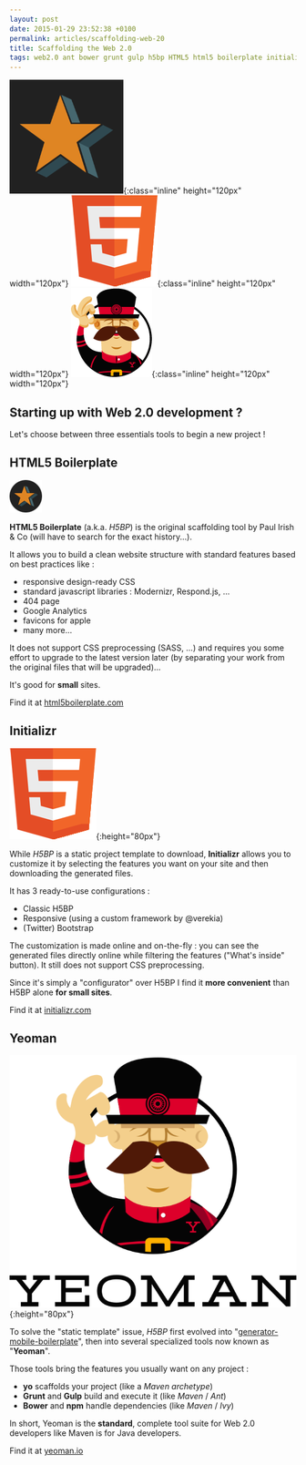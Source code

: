 ```yaml
---
layout: post
date: 2015-01-29 23:52:38 +0100
permalink: articles/scaffolding-web-20
title: Scaffolding the Web 2.0
tags: web2.0 ant bower grunt gulp h5bp HTML5 html5 boilerplate initializr java maven npm sass scaffolding yeoman yo
---
```

![h5bp](/assets/blog/h5bp.png){:class="inline" height="120px" width="120px"} ![initializr](/assets/blog/html5-logo-165.png){:class="inline" height="120px" width="120px"} ![yeoman](/assets/blog/yeoman.png){:class="inline" height="120px" width="120px"}

## Starting up with Web 2.0 development ?

Let's choose between three essentials tools to begin a new project !


## HTML5 Boilerplate

![H5BP logo (star)](/assets/blog/h5bp-logo.png)

**HTML5 Boilerplate** (a.k.a. _H5BP_) is the original scaffolding tool by Paul Irish & Co (will have to search for the exact history...).

It allows you to build a clean website structure with standard features based on best practices like :

- responsive design-ready CSS
- standard javascript libraries : Modernizr, Respond.js, ...
- 404 page
- Google Analytics
- favicons for apple
- many more...

It does not support CSS preprocessing (SASS, ...) and requires you some effort to upgrade to the latest version later (by separating your work from the original files that will be upgraded)...

It's good for **small** sites.

Find it at [html5boilerplate.com](http://html5boilerplate.com)


## Initializr

![Initializr logo](/assets/blog/html5-logo-165.png){:height="80px"}

While _H5BP_ is a static project template to download, **Initializr** allows you to customize it by selecting the features you want on your site and then downloading the generated files.

It has 3 ready-to-use configurations :

- Classic H5BP
- Responsive (using a custom framework by @verekia)
- (Twitter) Bootstrap

The customization is made online and on-the-fly : you can see the generated files directly online while filtering the features ("What's inside" button).
It still does not support CSS preprocessing.

Since it's simply a "configurator" over H5BP I find it **more convenient** than H5BP alone **for small sites**.

Find it at [initializr.com](http://www.initializr.com)


## Yeoman

![Yeoman logo](/assets/blog/yeoman-1.svg){:height="80px"}

To solve the "static template" issue, _H5BP_ first evolved into "[generator-mobile-boilerplate](https://github.com/h5bp/generator-mobile-boilerplate)", then into several specialized tools now known as "**Yeoman**".

Those tools bring the features you usually want on any project :

- **yo** scaffolds your project (like a _Maven archetype_)
- **Grunt** and **Gulp** build and execute it (like _Maven_ / _Ant_)
- **Bower** and **npm** handle dependencies (like _Maven_ / _Ivy_)

In short, Yeoman is the **standard**, complete tool suite for Web 2.0 developers like Maven is for Java developers.

Find it at [yeoman.io](http://yeoman.io)
